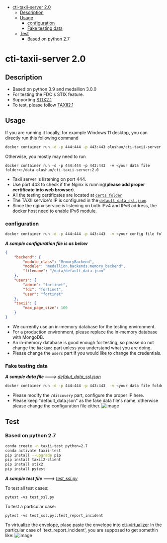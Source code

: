 - [cti-taxii-server 2.0](#cti-taxii-server-10)
  - [Description](#description)
  - [Usage](#usage)
    - [configuration](#configuration)
    - [Fake testing data](#fake-testing-data)
  - [Test](#test)
    - [Based on python 2.7](#based-on-python-27)
# cti-taxii-server 2.0 #

## Description ##
- Based on python 3.9 and medallion 3.0.0
- For testing the FDC's STIX feature.
- Supporting [STIX2.1](https://docs.oasis-open.org/cti/stix/v2.1/csprd01/stix-v2.1-csprd01.html)
- To test, please follow [TAXII2.1](https://docs.oasis-open.org/cti/taxii/v2.1/csprd02/taxii-v2.1-csprd02.html)

## Usage ##
If you are running it locally, for example Windows 11 desktop, you can directly run this following command
```bash
docker container run -d -p 444:444 -p 443:443 olushuo/cti-taxii-server:2.0
```
Otherwise, you mostly may need to run
```
docker container run -d -p 444:444 -p 443:443  -v <your data file folder>:/data olushuo/cti-taxii-server:2.0
```
- Taxii server is listening on port 444.
- Use port 443 to check if the Nginx is running(**please add proper certificate into web browser**).
- All the testing certificates are located at [`certs folder`](https://github.com/olushuo/Taxii-Server/tree/main/certs)
- The TAXII service's IP is configured in the [`default_data_ssl.json`](#fake-testing-data).
- Since the nginx service is listening on both IPv4 and IPv6 address, the docker host need to enable IPv6 module.

### configuration ###
```bash
docker container run -d -p 444:444 -p 443:443  -v <your config file folder>:/conf olushuo/cti-taxii-server:2.0
```
***A sample configuration file is as below***
```json
{
    "backend": {
        "module_class": "MemoryBackend",
        "module": "medallion.backends.memory_backend",
        "filename": "/data/default_data.json"
    },
    "users": {
        "admin": "fortinet",
        "fdc": "fortinet",
        "user": "fortinet"
    },
    "taxii": {
        "max_page_size": 100
    }
}
```
- We currently use an in-memory database for the testing environment.
- For a production environment, please replace the in-memory database with MongoDB.
- An in-memory database is good enough for testing, so please do not change the `backend` part unless you understand what you are doing.
- Please change the `users` part if you would like to change the credentials.

### Fake testing data ###
***A sample data file --->***
*[defalut_data_ssl.json](https://github.com/olushuo/Taxxii-Server/blob/main/data/default_data_ssl.json)*
```bash
docker container run -d -p 444:444 -p 443:443  -v <your data file folder>:/data olushuo/cti-taxii-server:2.0
```
- Please modify the `/discovery` part, configure the proper IP here.
- Please keep "default_data.json" as the fake data file's name, otherwise please change the configuration file either.
![image](https://user-images.githubusercontent.com/13208409/152693962-284556fb-011e-4aa1-8860-836bf4857931.png)



## Test ##
### Based on python 2.7 ###
```bash
conda create -n taxii-test python=2.7
conda activate taxii-test
pip install --upgrade pip
pip install taxii2-client
pip install stix2
pip install pytest
```
***A sample test file --->***
*[test_ssl.py](https://github.com/olushuo/Taxxii-Server/blob/main/test_ssl.py)*

To test all test cases:
```
pytest -vs test_ssl.py
```
To test a particular case:
```
pytest -vs test_ssl.py::test_report_incident
```
To virtualize the envelope, plase paste the envelope into [cti-virtualizer](https://oasis-open.github.io/cti-stix-visualization/)
In the particular case of 'text_report_incident', you are supposed to get somethin like:
![image](https://user-images.githubusercontent.com/13208409/152712700-b55f232e-c585-4857-945c-044cfb865fb8.png)

